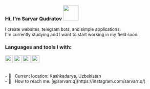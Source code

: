 ### Hi, I'm Sarvar Qudratov <img src="https://media1.giphy.com/media/SwZBtqe4yvEWP7q07X/200.webp?cid=790b76116u2xntaxwkez0tozr7wlw16v5c1st4l6k850l9i6&ep=v1_stickers_search&rid=200.webp&ct=s" width="50px">

I create websites, telegram bots, and simple applications. <br />
I'm currently studying and I want to start working in my field soon.

### Languages and tools I with:

<code><img src="https://i.pinimg.com/originals/82/a2/18/82a2188c985ce75402ae44fc43fe7e5e.png" height=25></code>
<code><img src="https://w7.pngwing.com/pngs/384/848/png-transparent-mysql-php-database-javascript-ajax-carnifex-blue-text-logo.png" height=25></code>
<code><img src="https://docs.aiogram.dev/en/v2.25.1/_static/logo.png" height=25></code>
<code><img src="https://www.djangoproject.com/m/img/logos/django-logo-positive.png" height=25></code>

<br />
- 📍 &nbsp; Current location: Kashkadarya, Uzbekistan <br />
- 🔗 &nbsp; How to reach me: [@sarvarr.q](https://instagram.com/sarvarr.q/)
